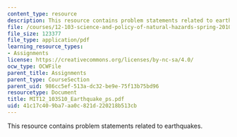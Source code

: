 ```yaml
---
content_type: resource
description: This resource contains problem statements related to earthquakes.
file: /courses/12-103-science-and-policy-of-natural-hazards-spring-2010/41c17c409ba7aa0c821d220218b513cb_MIT12_103S10_Earthquake_ps.pdf
file_size: 123377
file_type: application/pdf
learning_resource_types:
- Assignments
license: https://creativecommons.org/licenses/by-nc-sa/4.0/
ocw_type: OCWFile
parent_title: Assignments
parent_type: CourseSection
parent_uid: 986cc5ef-513a-dc32-be9e-75f13b75bd96
resourcetype: Document
title: MIT12_103S10_Earthquake_ps.pdf
uid: 41c17c40-9ba7-aa0c-821d-220218b513cb
---
```

This resource contains problem statements related to earthquakes.